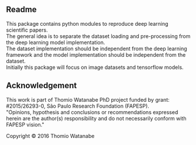 Readme
------

This package contains python modules to reproduce deep learning scientific papers.  
The general idea is to separate the dataset loading and pre-processing from the deep learning model implementation.  
The dataset implementation should be independent from the deep learning framework and the model implementation should be independent from the dataset.  
Initially this package will focus on image datasets and tensorflow models.  


Acknowledgement
---------------

This work is part of Thomio Watanabe PhD project funded by grant: #2015/26293-0, São Paulo Research Foundation (FAPESP).  
"Opinions, hypothesis and conclusions or recommendations expressed herein are the author(s) responsibility and do not necessarily conform with FAPESP vision."  


Copyright © 2016 Thomio Watanabe 
